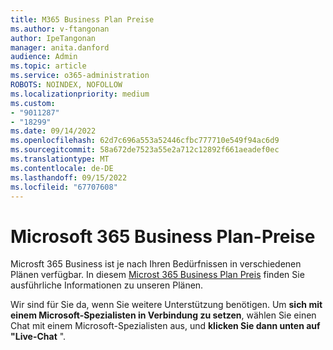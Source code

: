 ```yaml
---
title: M365 Business Plan Preise
ms.author: v-ftangonan
author: IpeTangonan
manager: anita.danford
audience: Admin
ms.topic: article
ms.service: o365-administration
ROBOTS: NOINDEX, NOFOLLOW
ms.localizationpriority: medium
ms.custom:
- "9011287"
- "18299"
ms.date: 09/14/2022
ms.openlocfilehash: 62d7c696a553a52446cfbc777710e549f94ac6d9
ms.sourcegitcommit: 58a672de7523a55e2a712c12892f661aeadef0ec
ms.translationtype: MT
ms.contentlocale: de-DE
ms.lasthandoff: 09/15/2022
ms.locfileid: "67707608"
---
```

# <a name="microsoft-365-business-plan-pricing"></a>Microsoft 365 Business Plan-Preise

Microsft 365 Business ist je nach Ihren Bedürfnissen in verschiedenen Plänen verfügbar. In diesem [Microst 365 Business Plan Preis](https://www.microsoft.com/microsoft-365/business/compare-all-microsoft-365-business-products?&activetab=tab:primaryr2) finden Sie ausführliche Informationen zu unseren Plänen.

Wir sind für Sie da, wenn Sie weitere Unterstützung benötigen. Um **sich mit einem Microsoft-Spezialisten in Verbindung zu setzen**, wählen Sie einen Chat mit einem Microsoft-Spezialisten aus, und **klicken Sie dann unten auf "Live-Chat** ".
